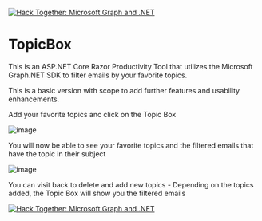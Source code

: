 [![Hack Together: Microsoft Graph and .NET](https://img.shields.io/badge/Microsoft%20-Hack--Together-orange?style=for-the-badge&logo=microsoft)](https://github.com/microsoft/hack-together)

# TopicBox
This is an ASP.NET Core Razor Productivity Tool that utilizes the Microsoft Graph.NET SDK to filter emails by your favorite topics. 

This is a basic version with scope to add further features and usability enhancements.

Add your favorite topics anc click on the Topic Box

![image](https://user-images.githubusercontent.com/40687015/223748949-4dad6f22-e310-4aab-86d1-a68b2a3e56ee.png)

You will now be able to see your favorite topics and the filtered emails that have the topic in their subject

![image](https://user-images.githubusercontent.com/40687015/223749047-44636ec4-bcab-4b58-a84c-30fa70536430.png)

You can visit back to delete and add new topics - Depending on the topics added, the Topic Box will show you the filtered emails

[![Hack Together: Microsoft Graph and .NET](https://img.shields.io/badge/Microsoft%20-Hack--Together-orange?style=for-the-badge&logo=microsoft)](https://github.com/microsoft/hack-together)
